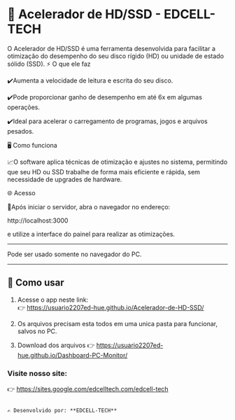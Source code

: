 # 🚀 Acelerador de HD/SSD - EDCELL-TECH

O Acelerador de HD/SSD é uma ferramenta desenvolvida para facilitar a otimização do desempenho do seu disco rígido (HD) ou unidade de estado sólido (SSD).
⚡ O que ele faz

✔️Aumenta a velocidade de leitura e escrita do seu disco.

✔️Pode proporcionar ganho de desempenho em até 6x em algumas operações.

✔️Ideal para acelerar o carregamento de programas, jogos e arquivos pesados.

🖥️ Como funciona

📈O software aplica técnicas de otimização e ajustes no sistema, permitindo que seu HD ou SSD trabalhe de forma mais eficiente e rápida, sem necessidade de upgrades de hardware.

🌐 Acesso

📝Após iniciar o servidor, abra o navegador no endereço:

http://localhost:3000


e utilize a interface do painel para realizar as otimizações.

---

Pode ser usado somente no navegador do PC.

---

## 🚀 Como usar
1. Acesse o app neste link:  
   👉 https://usuario2207ed-hue.github.io/Acelerador-de-HD-SSD/

2. Os arquivos precisam esta todos em uma unica pasta para funcionar, salvos no PC.   

3. Download dos arquivos
  👉 https://usuario2207ed-hue.github.io/Dashboard-PC-Monitor/

### Visite nosso site: 

   👉 https://sites.google.com/edcelltech.com/edcell-tech

```

✍️ Desenvolvido por: **EDCELL-TECH**

